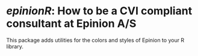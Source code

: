 # *epinionR*: How to be a CVI compliant consultant at Epinion A/S
This package adds utilities for the colors and styles of Epinion to your R library. 
